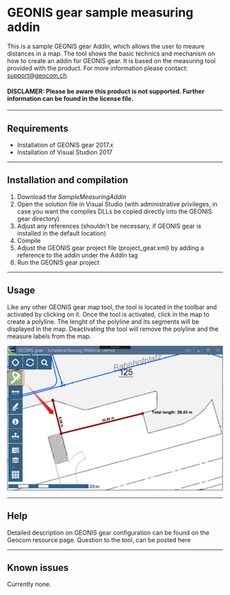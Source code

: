 # GEONIS gear sample measuring addin

This is a sample GEONIS gear AddIn, which allows the user to meaure distances in a map. The tool shows the basic technics and mechanism on how to create an addin for GEONIS gear. It is based on the measuring tool provided with the product. For more information please contact: support@geocom.ch. 

#### DISCLAMER: Please be aware this product is not supported. Further information can be found in the license file.

------
## Requirements

- Installation of GEONIS gear 2017.x 
- Installation of Visual Studion 2017

------
## Installation and compilation

1. Download the *SampleMeasuringAddin* 
2. Open the solution file in Visual Studio (with administrative privileges, in case you want the compiles DLLs be copied directly into the GEONIS gear directory)
3. Adjust any references (shouldn't be necessary, if GEONIS gear is installed in the default location)
4. Compile
5. Adjust the GEONIS gear project file (project_gear.xml) by adding a reference to the addin under the AddIn tag
6. Run the GEONIS gear project


------
## Usage 

Like any other GEONIS gear map tool, the tool is located in the toolbar and activated by clicking on it. Once the tool is activated, click in the map to create a polyline. The lenght of the polyline and its segments will be displayed in the map.
Deactivating the tool will remove the polyline and the measure labels from the map.

![Alt text](https://github.com/geocom-gis/SampleMeasuringAddIn/blob/master/SampleMeasuringAddIn/measuring_sample_screenshot_1.png)

------
## Help

Detailed description on GEONIS gear configuration can be found on the Geocom resource page. Question to the tool, can be posted here


------
## Known issues

Currently none.
